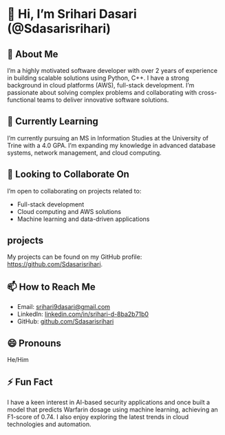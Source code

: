 # 👋 Hi, I’m Srihari Dasari (@Sdasarisrihari)

## 👀 About Me
I’m a highly motivated software developer with over 2 years of experience in building scalable solutions using Python, C++. I have a strong background in cloud platforms (AWS), full-stack development. I’m passionate about solving complex problems and collaborating with cross-functional teams to deliver innovative software solutions.

## 🌱 Currently Learning
I’m currently pursuing an MS in Information Studies at the University of Trine with a 4.0 GPA. I’m expanding my knowledge in advanced database systems, network management, and cloud computing.

## 💞️ Looking to Collaborate On
I’m open to collaborating on projects related to:
- Full-stack development 
- Cloud computing and AWS solutions
- Machine learning and data-driven applications

## projects 
My projects can be found on my GitHub profile: https://github.com/Sdasarisrihari.

## 📫 How to Reach Me
- Email: [srihari9dasari@gmail.com](mailto:srihari9dasari@gmail.com)
- LinkedIn: [linkedin.com/in/srihari-d-8ba2b71b0](https://www.linkedin.com/in/srihari-d-8ba2b71b0)
- GitHub: [github.com/Sdasarisrihari](https://github.com/Sdasarisrihari)

## 😄 Pronouns
He/Him

## ⚡ Fun Fact
I have a keen interest in AI-based security applications and once built a model that predicts Warfarin dosage using machine learning, achieving an F1-score of 0.74. I also enjoy exploring the latest trends in cloud technologies and automation.
